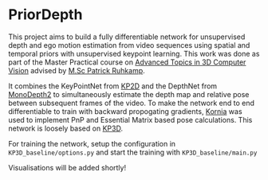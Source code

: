 # PriorDepth

This project aims to build a fully differentiable network for unsupervised depth and ego motion estimation from video sequences using spatial and temporal priors with unsupervised keypoint learning. This work was done as part of the Master Practical course on [Advanced Topics in 3D Computer Vision](http://campar.in.tum.de/Chair/TeachingSoSe21AT3DCV ) advised by [M.Sc Patrick Ruhkamp](http://campar.in.tum.de/Main/PatrickRuhkamp).

It combines the KeyPointNet from [KP2D](https://github.com/TRI-ML/KP2D) and the DepthNet from [MonoDepth2](https://github.com/nianticlabs/monodepth2) to simultaneously estimate the depth map and relative pose between subsequent frames of the video. To make the network end to end differentiable to train with backward propogating gradients, [Kornia](https://kornia.github.io/) was used to implement PnP and Essential Matrix based pose calculations. This network is loosely based on [KP3D](https://github.com/TRI-ML/KP3D).

For training the network, setup the configuration in ```KP3D_baseline/options.py``` and start the training with ```KP3D_baseline/main.py```

Visualisations will be added shortly!
